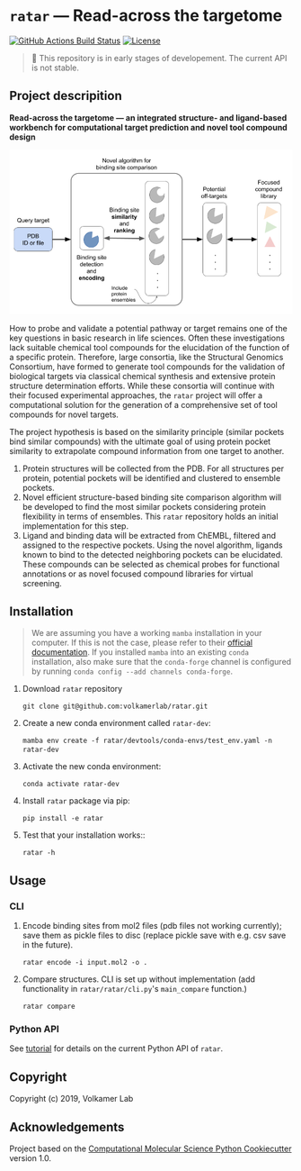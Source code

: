 # `ratar` &mdash; Read-across the targetome

[//]: # (Badges)
[![GitHub Actions Build Status](https://github.com/volkamerlab/ratar/workflows/CI/badge.svg)](https://github.com/volkamerlab/ratar/actions?query=workflow%3ACI)
[![License](https://img.shields.io/badge/License-MIT-blue.svg)](https://opensource.org/licenses/MIT)

> :construction: This repository is in early stages of developement. The current API is not stable.

## Project descripition

**Read-across the targetome &mdash; an integrated structure- and ligand-based workbench for computational target prediction and novel tool compound design**

![Ratar overview](docs/_static/fig_ratar_overview.png)

How to probe and validate a potential pathway or target remains one of the key questions in basic research in life sciences. Often these investigations lack suitable chemical tool compounds for the elucidation of the function of a specific protein. Therefore, large consortia, like the Structural Genomics Consortium, have formed to generate tool compounds for the validation of biological targets via classical chemical synthesis and extensive protein structure determination efforts. While these consortia will continue with their focused experimental approaches, the `ratar` project will offer a computational solution for the generation of a comprehensive set of tool compounds for novel targets. 

The project hypothesis is based on the similarity principle (similar pockets bind similar compounds) with the ultimate goal of using protein pocket similarity to extrapolate compound information from one target to another.

1. Protein structures will be collected from the PDB. For all structures per protein, potential pockets will be identified and clustered to ensemble pockets. 
2. Novel efficient structure-based binding site comparison algorithm will be developed to find the most similar pockets considering protein flexibility in terms of ensembles. This `ratar` repository holds an initial implementation for this step.
3. Ligand and binding data will be extracted from ChEMBL, filtered and assigned to the respective pockets. Using the novel algorithm, ligands known to bind to the detected neighboring pockets can be elucidated. These compounds can be selected as chemical probes for functional annotations or as novel focused compound libraries for virtual screening. 

## Installation

> We are assuming you have a working ``mamba`` installation in your computer. If this is not the case, please refer to their [official documentation](https://mamba.readthedocs.io/en/latest/installation.html#mamba). 
> If you installed ``mamba`` into an existing ``conda`` installation, also make sure that the ``conda-forge`` channel is configured by running ``conda config --add channels conda-forge``.

1. Download `ratar` repository

    ```
    git clone git@github.com:volkamerlab/ratar.git
    ```
2. Create a new conda environment called ``ratar-dev``:

    ```
    mamba env create -f ratar/devtools/conda-envs/test_env.yaml -n ratar-dev
    ```

3. Activate the new conda environment:

    ```
    conda activate ratar-dev
    ```

4. Install ``ratar`` package via pip:

    ```
    pip install -e ratar
    ```

5. Test that your installation works::

    ```
    ratar -h
    ```

## Usage

### CLI

1. Encode binding sites from mol2 files (pdb files not working currently); save them as pickle files to disc (replace pickle save with e.g. csv save in the future).

    ```
    ratar encode -i input.mol2 -o .
    ```

2. Compare structures. CLI is set up without implementation (add functionality in `ratar/ratar/cli.py`'s `main_compare` function.)

    ```
    ratar compare
    ```

### Python API

See [tutorial](https://github.com/volkamerlab/ratar/blob/master/docs/tutorials/ratar_tutorial.ipynb) for details on the current Python API of `ratar`.


## Copyright

Copyright (c) 2019, Volkamer Lab


## Acknowledgements
 
Project based on the 
[Computational Molecular Science Python Cookiecutter](https://github.com/molssi/cookiecutter-cms) version 1.0.
